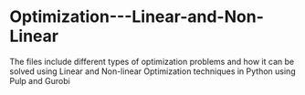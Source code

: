 # Optimization---Linear-and-Non-Linear
The files include different types of optimization problems and how it can be solved using Linear and Non-linear Optimization techniques in Python using Pulp and Gurobi
